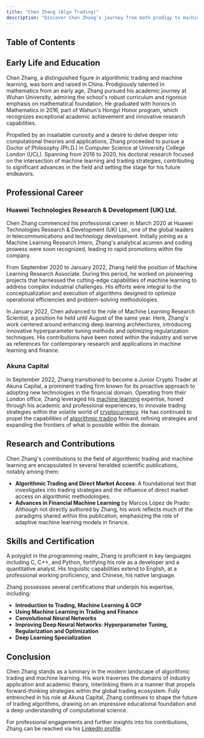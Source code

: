 ```yaml
---
title: "Chen Zhang (Algo Trading)"
description: "Discover Chen Zhang's journey from math prodigy to machine learning expert at Akuna Capital Explore his impactful contributions to algorithmic trading."
---
```




## Table of Contents

## Early Life and Education

Chen Zhang, a distinguished figure in algorithmic trading and machine learning, was born and raised in China. Prodigiously talented in mathematics from an early age, Zhang pursued his academic journey at Wuhan University, admiring the school's robust curriculum and rigorous emphasis on mathematical foundation. He graduated with honors in Mathematics in 2016, part of Wahun's Hongyi Honor program, which recognizes exceptional academic achievement and innovative research capabilities.

Propelled by an insatiable curiosity and a desire to delve deeper into computational theories and applications, Zhang proceeded to pursue a Doctor of Philosophy (Ph.D.) in Computer Science at University College London (UCL). Spanning from 2016 to 2020, his doctoral research focused on the intersection of machine learning and trading strategies, contributing to significant advances in the field and setting the stage for his future endeavors.

## Professional Career

### Huawei Technologies Research & Development (UK) Ltd.

Chen Zhang commenced his professional career in March 2020 at Huawei Technologies Research & Development (UK) Ltd., one of the global leaders in telecommunications and technology development. Initially joining as a Machine Learning Research Intern, Zhang's analytical acumen and coding prowess were soon recognized, leading to rapid promotions within the company. 

From September 2020 to January 2022, Zhang held the position of Machine Learning Research Associate. During this period, he worked on pioneering projects that harnessed the cutting-edge capabilities of machine learning to address complex industrial challenges. His efforts were integral to the conceptualization and execution of algorithms designed to optimize operational efficiencies and problem-solving methodologies.

In January 2022, Chen advanced to the role of Machine Learning Research Scientist, a position he held until August of the same year. Here, Zhang's work centered around enhancing deep learning architectures, introducing innovative hyperparameter tuning methods and optimizing regularization techniques. His contributions have been noted within the industry and serve as references for contemporary research and applications in machine learning and finance.

### Akuna Capital

In September 2022, Zhang transitioned to become a Junior Crypto Trader at Akuna Capital, a prominent trading firm known for its proactive approach to adopting new technologies in the financial domain. Operating from their London office, Zhang leveraged his [machine learning](/wiki/machine-learning) expertise, honed through his academic and professional experiences, to innovate trading strategies within the volatile world of [cryptocurrency](/wiki/cryptocurrency). He has continued to propel the capabilities of [algorithmic trading](/wiki/algorithmic-trading) forward, refining strategies and expanding the frontiers of what is possible within the domain.

## Research and Contributions

Chen Zhang's contributions to the field of algorithmic trading and machine learning are encapsulated in several heralded scientific publications, notably among them:

- **Algorithmic Trading and Direct Market Access**: A foundational text that investigates into trading strategies and the influence of direct market access on algorithmic methodologies.
- **Advances in Financial Machine Learning** by Marcos López de Prado: Although not directly authored by Zhang, his work reflects much of the paradigms shared within this publication, emphasizing the role of adaptive machine learning models in finance.
  
## Skills and Certification

A polyglot in the programming realm, Zhang is proficient in key languages including C, C++, and Python, fortifying his role as a developer and a quantitative analyst. His linguistic capabilities extend to English, at a professional working proficiency, and Chinese, his native language.

Zhang possesses several certifications that underpin his expertise, including:

- **Introduction to Trading, Machine Learning & GCP**
- **Using Machine Learning in Trading and Finance**
- **Convolutional Neural Networks**
- **Improving Deep Neural Networks: Hyperparameter Tuning, Regularization and Optimization**
- **Deep Learning Specialization**

## Conclusion

Chen Zhang stands as a luminary in the modern landscape of algorithmic trading and machine learning. His work traverses the domains of industry application and academic theory, interlinking them in a manner that propels forward-thinking strategies within the global trading ecosystem. Fully entrenched in his role at Akuna Capital, Zhang continues to shape the future of trading algorithms, drawing on an impressive educational foundation and a deep understanding of computational science. 

For professional engagements and further insights into his contributions, Zhang can be reached via his [LinkedIn profile](www.linkedin.com/in/chen-zhang-phd-5440b4102).